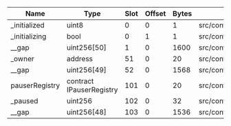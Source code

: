 | Name           | Type                     | Slot | Offset | Bytes | Contract                               |
|----------------|--------------------------|------|--------|-------|----------------------------------------|
| _initialized   | uint8                    | 0    | 0      | 1     | src/contracts/core/Slasher.sol:Slasher |
| _initializing  | bool                     | 0    | 1      | 1     | src/contracts/core/Slasher.sol:Slasher |
| __gap          | uint256[50]              | 1    | 0      | 1600  | src/contracts/core/Slasher.sol:Slasher |
| _owner         | address                  | 51   | 0      | 20    | src/contracts/core/Slasher.sol:Slasher |
| __gap          | uint256[49]              | 52   | 0      | 1568  | src/contracts/core/Slasher.sol:Slasher |
| pauserRegistry | contract IPauserRegistry | 101  | 0      | 20    | src/contracts/core/Slasher.sol:Slasher |
| _paused        | uint256                  | 102  | 0      | 32    | src/contracts/core/Slasher.sol:Slasher |
| __gap          | uint256[48]              | 103  | 0      | 1536  | src/contracts/core/Slasher.sol:Slasher |
